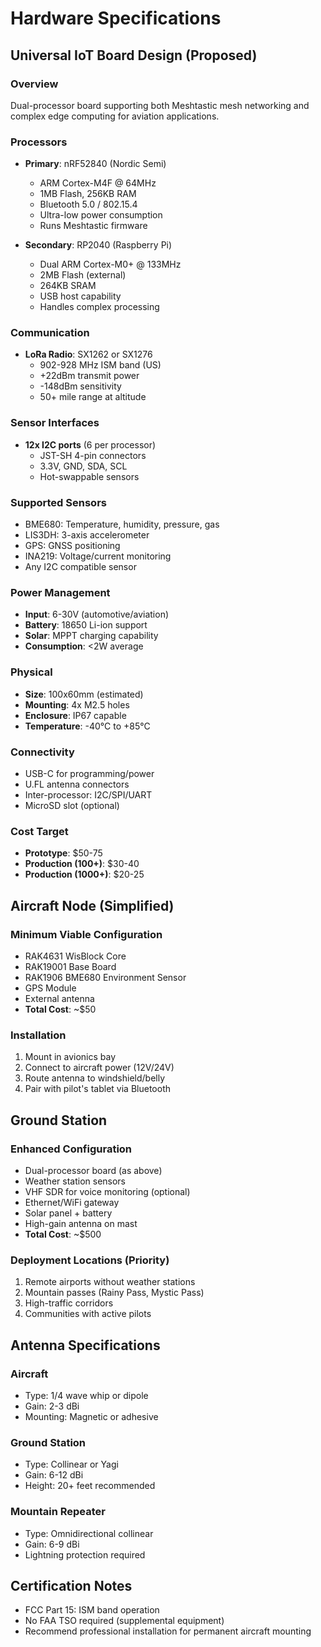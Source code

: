 # Hardware Specifications

## Universal IoT Board Design (Proposed)

### Overview
Dual-processor board supporting both Meshtastic mesh networking and complex edge computing for aviation applications.

### Processors
- **Primary**: nRF52840 (Nordic Semi)
  - ARM Cortex-M4F @ 64MHz
  - 1MB Flash, 256KB RAM
  - Bluetooth 5.0 / 802.15.4
  - Ultra-low power consumption
  - Runs Meshtastic firmware

- **Secondary**: RP2040 (Raspberry Pi)
  - Dual ARM Cortex-M0+ @ 133MHz
  - 2MB Flash (external)
  - 264KB SRAM
  - USB host capability
  - Handles complex processing

### Communication
- **LoRa Radio**: SX1262 or SX1276
  - 902-928 MHz ISM band (US)
  - +22dBm transmit power
  - -148dBm sensitivity
  - 50+ mile range at altitude

### Sensor Interfaces
- **12x I2C ports** (6 per processor)
  - JST-SH 4-pin connectors
  - 3.3V, GND, SDA, SCL
  - Hot-swappable sensors

### Supported Sensors
- BME680: Temperature, humidity, pressure, gas
- LIS3DH: 3-axis accelerometer
- GPS: GNSS positioning
- INA219: Voltage/current monitoring
- Any I2C compatible sensor

### Power Management
- **Input**: 6-30V (automotive/aviation)
- **Battery**: 18650 Li-ion support
- **Solar**: MPPT charging capability
- **Consumption**: <2W average

### Physical
- **Size**: 100x60mm (estimated)
- **Mounting**: 4x M2.5 holes
- **Enclosure**: IP67 capable
- **Temperature**: -40°C to +85°C

### Connectivity
- USB-C for programming/power
- U.FL antenna connectors
- Inter-processor: I2C/SPI/UART
- MicroSD slot (optional)

### Cost Target
- **Prototype**: $50-75
- **Production (100+)**: $30-40
- **Production (1000+)**: $20-25

## Aircraft Node (Simplified)

### Minimum Viable Configuration
- RAK4631 WisBlock Core
- RAK19001 Base Board
- RAK1906 BME680 Environment Sensor
- GPS Module
- External antenna
- **Total Cost**: ~$50

### Installation
1. Mount in avionics bay
2. Connect to aircraft power (12V/24V)
3. Route antenna to windshield/belly
4. Pair with pilot's tablet via Bluetooth

## Ground Station

### Enhanced Configuration
- Dual-processor board (as above)
- Weather station sensors
- VHF SDR for voice monitoring (optional)
- Ethernet/WiFi gateway
- Solar panel + battery
- High-gain antenna on mast
- **Total Cost**: ~$500

### Deployment Locations (Priority)
1. Remote airports without weather stations
2. Mountain passes (Rainy Pass, Mystic Pass)
3. High-traffic corridors
4. Communities with active pilots

## Antenna Specifications

### Aircraft
- Type: 1/4 wave whip or dipole
- Gain: 2-3 dBi
- Mounting: Magnetic or adhesive

### Ground Station
- Type: Collinear or Yagi
- Gain: 6-12 dBi
- Height: 20+ feet recommended

### Mountain Repeater
- Type: Omnidirectional collinear
- Gain: 6-9 dBi
- Lightning protection required

## Certification Notes

- FCC Part 15: ISM band operation
- No FAA TSO required (supplemental equipment)
- Recommend professional installation for permanent aircraft mounting
